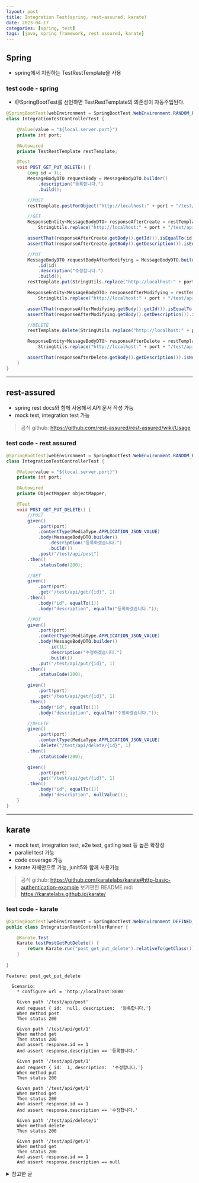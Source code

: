 ```yaml
---
layout: post
title: Integration Test(spring, rest-assured, karate)
date: 2023-04-17
categories: [spring, test]
tags: [java, spring framework, rest assured, karate]
---
```

## Spring
- spring에서 지원하는 TestRestTemplate을 사용

### test code - spring
- @SpringBootTest를 선언하면 TestRestTemplate의 의존성이 자동주입된다.

```java
@SpringBootTest(webEnvironment = SpringBootTest.WebEnvironment.RANDOM_PORT)
class IntegrationTestControllerTest {

	@Value(value = "${local.server.port}")
	private int port;

	@Autowired
	private TestRestTemplate restTemplate;

	@Test
 	void POST_GET_PUT_DELETE() {
		Long id = 1L;
		MessageBodyDTO requestBody = MessageBodyDTO.builder()
			.description("등록합니다.")
			.build();

		//POST
		restTemplate.postForObject("http://localhost:" + port + "/test/api/post", requestBody, Void.class);

		//GET
		ResponseEntity<MessageBodyDTO> responseAfterCreate = restTemplate.getForEntity(
			StringUtils.replace("http://localhost:" + port + "/test/api/get/{id}", "{id}", id.toString()), MessageBodyDTO.class);

		assertThat(responseAfterCreate.getBody().getId()).isEqualTo(id);
		assertThat(responseAfterCreate.getBody().getDescription()).isEqualTo("등록합니다.");

		//PUT
		MessageBodyDTO requestBodyAfterModifying = MessageBodyDTO.builder()
			.id(id)
			.description("수정합니다.")
			.build();
		restTemplate.put(StringUtils.replace("http://localhost:" + port + "/test/api/put/{id}", "{id}", id.toString()), requestBodyAfterModifying);

		ResponseEntity<MessageBodyDTO> responseAfterModifying = restTemplate.getForEntity(
			StringUtils.replace("http://localhost:" + port + "/test/api/get/{id}", "{id}", id.toString()), MessageBodyDTO.class);

		assertThat(responseAfterModifying.getBody().getId()).isEqualTo(id);
		assertThat(responseAfterModifying.getBody().getDescription()).isEqualTo("수정합니다.");

		//DELETE
		restTemplate.delete(StringUtils.replace("http://localhost:" + port + "/test/api/delete/{id}", "{id}", id.toString()));

		ResponseEntity<MessageBodyDTO> responseAfterDelete = restTemplate.getForEntity(
			StringUtils.replace("http://localhost:" + port + "/test/api/get/{id}", "{id}", id.toString()), MessageBodyDTO.class);

		assertThat(responseAfterDelete.getBody().getDescription()).isNull();
	}
}
```

***
## rest-assured
- spring rest docs와 함께 사용해서 API 문서 작성 가능
- mock test, integration test 가능

> 공식 github: https://github.com/rest-assured/rest-assured/wiki/Usage

### test code - rest assured
```java
@SpringBootTest(webEnvironment = SpringBootTest.WebEnvironment.RANDOM_PORT)
class IntegrationTestControllerTest {

	@Value(value = "${local.server.port}")
	private int port;

	@Autowired
	private ObjectMapper objectMapper;

	@Test
	void POST_GET_PUT_DELETE() {
		//POST
		given()
			.port(port)
			.contentType(MediaType.APPLICATION_JSON_VALUE)
			.body(MessageBodyDTO.builder()
				.description("등록하겠습니다.")
				.build())
			.post("/test/api/post")
		.then()
			.statusCode(200);

		//GET
		given()
			.port(port)
			.get("/test/api/get/{id}", 1)
		.then()
			.body("id", equalTo(1))
			.body("description", equalTo("등록하겠습니다."));

		//PUT
		given()
			.port(port)
			.contentType(MediaType.APPLICATION_JSON_VALUE)
			.body(MessageBodyDTO.builder()
				.id(1L)
				.description("수정하겠습니다.")
				.build())
			.put("/test/api/put/{id}", 1)
		.then()
			.statusCode(200);

		given()
			.port(port)
			.get("/test/api/get/{id}", 1)
		.then()
			.body("id", equalTo(1))
			.body("description", equalTo("수정하겠습니다."));

		//DELETE
		given()
			.port(port)
			.contentType(MediaType.APPLICATION_JSON_VALUE)
			.delete("/test/api/delete/{id}", 1)
		.then()
			.statusCode(200);

		given()
			.port(port)
			.get("/test/api/get/{id}", 1)
		.then()
			.body("id", equalTo(1))
			.body("description", nullValue());
	}
}
```

***
## karate
- mock test, integration test, e2e test, gatling test 등 높은 확장성
- parallel test 가능
- code coverage 가능
- karate 자체만으로 가능, junit5와 함께 사용가능

> 공식 github: https://github.com/karatelabs/karate#http-basic-authentication-example
> 보기편한 README.md: https://karatelabs.github.io/karate/

### test code - karate
```java
@SpringBootTest(webEnvironment = SpringBootTest.WebEnvironment.DEFINED_PORT)
public class IntegrationTestControllerRunner {

	@Karate.Test
	Karate testPostGetPutDelete() {
		return Karate.run("post_get_put_delete").relativeTo(getClass());
	}
    
}
```

```cucumber
Feature: post_get_put_delete

  Scenario:
    * configure url = 'http://localhost:8080'

    Given path '/test/api/post'
    And request { id:  null, description:  '등록합니다.'}
    When method post
    Then status 200

    Given path '/test/api/get/1'
    When method get
    Then status 200
    And assert response.id == 1
    And assert response.description == '등록합니다.'

    Given path '/test/api/put/1'
    And request { id:  1, description:  '수정합니다.'}
    When method put
    Then status 200

    Given path '/test/api/get/1'
    When method get
    Then status 200
    And assert response.id == 1
    And assert response.description == '수정합니다.'

    Given path '/test/api/delete/1'
    When method delete
    Then status 200

    Given path '/test/api/get/1'
    When method get
    Then status 200
    And assert response.id == 1
    And assert response.description == null
```

<details>
    <summary>참고한 글</summary>
    
> build.gradle: https://github.com/karatelabs/karate/wiki/Gradle <br>
> directory and naming convention: https://github.com/karatelabs/karate#naming-conventions <br>
> karate with junit5: https://github.com/karatelabs/karate#junit-5 <br>
> generate report: https://github.com/karatelabs/karate#junit-html-report <br>
> parallel execution: https://github.com/karatelabs/karate#junit-5-parallel-execution <br>
> test report: https://github.com/karatelabs/karate#test-reports <br>
> configuration(karate-config.js): https://github.com/karatelabs/karate#configuration <br>
> syntax guide: https://github.com/karatelabs/karate#syntax-guide <br>
> path prefix: https://github.com/karatelabs/karate#path-prefixes <br>
> core keywords(url, path, request, method, status): https://github.com/karatelabs/karate#core-keywords <br>
> configure: https://github.com/karatelabs/karate#configure <br>
> assertions: https://github.com/karatelabs/karate#payload-assertions <br>
> validation: https://github.com/karatelabs/karate#fuzzy-matching <br>
> karate object: https://github.com/karatelabs/karate#the-karate-object <br>
> http authentication(spring security 가능?): https://github.com/karatelabs/karate#http-basic-authentication-example <br>
> async: https://github.com/karatelabs/karate#async <br>
> hooks: https://github.com/karatelabs/karate#hooks <br>

</details>